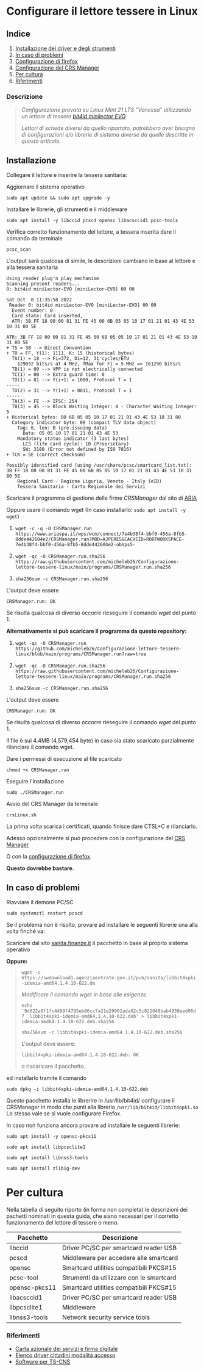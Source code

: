 # Configurare il lettore tessere in Linux

## Indice
1. [Installazione dei driver e degli strumenti](#installazione)
2. [In caso di problemi](#problemi)
3. [Configurazione di firefox](./configurazione_firefox.md)
4. [Configurazione del CRS Manager](./configurazione_crsmanager.md)
5. [Per cultura](#cultura)
6. [Riferimenti](#riferimenti)

### Descrizione

> _Configurazione provata su Linux Mint 21 LTS "Vanessa" utilizzando un lettore di tessere [bit4id minilector EVO](https://www.amazon.it/gp/product/B0081SW1GE/ref=ppx_yo_dt_b_asin_title_o00_s00?ie=UTF8&psc=1)._
> 
> _Lettori di schede diversi da quello riportato, potrebbero aver bisogno di configurazioni e/o librerie di sistema diverse da quelle descritte in questo articolo._

## Installazione<a id="installazione"></a>

Collegare il lettore e inserire la tessera sanitaria:

Aggiornare il sistema operativo

`sudo apt update && sudo apt upgrade -y`

Installare le librerie, gli strumenti e il middleware

`sudo apt install -y libccid pcscd opensc libacsccid1 pcsc-tools`

Verifica corretto funzionamento del lettore, a tessera inserita dare il comando da terminale

`pcsc_scan`

L'output sarà qualcosa di simile, le descrizioni cambiano in base al lettore e alla tessera sanitaria

```
Using reader plug'n play mechanism
Scanning present readers...
0: bit4id miniLector-EVO [miniLector-EVO] 00 00
 
Sat Oct  8 11:35:58 2022
 Reader 0: bit4id miniLector-EVO [miniLector-EVO] 00 00
  Event number: 0
  Card state: Card inserted, 
  ATR: 3B FF 18 00 00 81 31 FE 45 00 6B 05 05 10 17 01 21 01 43 4E 53 10 31 80 5E

ATR: 3B FF 18 00 00 81 31 FE 45 00 6B 05 05 10 17 01 21 01 43 4E 53 10 31 80 5E
+ TS = 3B --> Direct Convention
+ T0 = FF, Y(1): 1111, K: 15 (historical bytes)
  TA(1) = 18 --> Fi=372, Di=12, 31 cycles/ETU
    129032 bits/s at 4 MHz, fMax for Fi = 5 MHz => 161290 bits/s
  TB(1) = 00 --> VPP is not electrically connected
  TC(1) = 00 --> Extra guard time: 0
  TD(1) = 81 --> Y(i+1) = 1000, Protocol T = 1 
-----
  TD(2) = 31 --> Y(i+1) = 0011, Protocol T = 1 
-----
  TA(3) = FE --> IFSC: 254
  TB(3) = 45 --> Block Waiting Integer: 4 - Character Waiting Integer: 5
+ Historical bytes: 00 6B 05 05 10 17 01 21 01 43 4E 53 10 31 80
  Category indicator byte: 00 (compact TLV data object)
    Tag: 6, len: B (pre-issuing data)
      Data: 05 05 10 17 01 21 01 43 4E 53
    Mandatory status indicator (3 last bytes)
      LCS (life card cycle): 10 (Proprietary)
      SW: 3180 (Error not defined by ISO 7816)
+ TCK = 5E (correct checksum)

Possibly identified card (using /usr/share/pcsc/smartcard_list.txt):
3B FF 18 00 00 81 31 FE 45 00 6B 05 05 10 17 01 21 01 43 4E 53 10 31 80 5E
	Regional Card - Regione Liguria, Veneto - Italy (eID)
	Tessera Sanitaria - Carta Regionale dei Servizi
```

Scaricare il programma di gestione delle firme _CRSManager_ dal sito di [ARIA](https://www.ariaspa.it/wps/portal/Aria/Home/DettaglioRedazionale/cosa--facciamo/innovazione-digitale/certificazione-digitale/software-cns)

Oppure usare il comando wget (In caso installarlo: `sudo apt install -y wget`)

1. `wget -c -q -O CRSManager.run https://www.ariaspa.it/wps/wcm/connect/7e4b38f4-bbf0-456a-8fb5-8dde442604e2/CRSManager.run?MOD=AJPERES&CACHEID=ROOTWORKSPACE-7e4b38f4-bbf0-456a-8fb5-8dde442604e2-obVps5-`

2. `wget -qc -O CRSManager.run.sha256 https://raw.githubusercontent.com/micheleb26/Configurazione-lettore-tessere-linux/main/programs/CRSManager.run.sha256`

3. `sha256sum -c CRSManager.run.sha256`

L'output deve essere 

```
CRSManager.run: OK
```

Se risulta qualcosa di diverso occorre rieseguire il comando _wget_ del punto 1.

**Alternativamente si può scaricare il programma da questo repository:**

1. `wget -qc -O CRSManager.run https://github.com/micheleb26/Configurazione-lettore-tessere-linux/blob/main/programs/CRSManager.run?raw=true`

2. `wget -qc -O CRSManager.run.sha256 https://raw.githubusercontent.com/micheleb26/Configurazione-lettore-tessere-linux/main/programs/CRSManager.run.sha256`

3. `sha256sum -c CRSManager.run.sha256`

L'output deve essere 

```
CRSManager.run: OK
```

Se risulta qualcosa di diverso occorre rieseguire il comando _wget_ del punto 1.

Il file è sui 4.4MB (4,579,454 byte) in caso sia stato scaricato parzialmente rilanciare il comando wget.

Dare i permessi di esecuzione al file scaricato

`chmod +x CRSManager.run`

Eseguire l'installazione

`sudo ./CRSManager.run`

Avvio del CRS Manager da terminale

`crsLinux.sh`

La prima volta scarica i certificati, quando finisce dare CTSL+C e rilanciarlo.

Adesso opzionalmente si può procedere con la configurazione del [CRS Manager](./configurazione_crsmanager.md)

O con la [configurazione di firefox](./configurazione_firefox.md).

**Questo dovrebbe bastare**.

## In caso di problemi<a id="problemi"></a>

Riavviare il demone PC/SC

`sudo systemctl restart pcscd`

Se il problema non è risolto, provare ad installare le seguenti librerie una alla volta finché va:

Scaricare dal sito [sanita.finanze.it](https://sistemats1.sanita.finanze.it/portale/elenco-driver-cittadini-modalita-accesso) il pacchetto in base al proprio sistema operativo

**Oppure:**
> `wget -c https://swdownload1.agenziaentrate.gov.it/pub/sanita/libbit4xpki-idemia-amd64.1.4.10-622.de`
> 
> _Modificare il comando wget in base alle esigenze._
> 
> `echo '9d622a0f1fc4499f4795eb86cc7a21e29902ada62c5c822049bab4939eed06d7  libbit4xpki-idemia-amd64.1.4.10-622.deb' > libbit4xpki-idemia-amd64.1.4.10-622.deb.sha256`
> 
> `sha256sum -c libbit4xpki-idemia-amd64.1.4.10-622.deb.sha256`
> 
> L'output deve essere:
> 
> `libbit4xpki-idemia-amd64.1.4.10-622.deb: OK`
> 
> o riscaricare il pacchetto.

ed installarlo tramite il comando

`sudo dpkg -i libbit4xpki-idemia-amd64.1.4.10-622.deb`

Questo pacchetto installa le librerire in /usr/lib/bit4id/ configurare il CRSManager in modo che punti alla libreria `/usr/lib/bit4id/libbit4opki.so`
Lo stesso vale se si vuole configurare Firefox.

In caso non funziona ancora provare ad installare le seguenti librerie:

`sudo apt install -y opensc-pkcs11`

`sudo apt install libpcsclite1`

`sudo apt install libnss3-tools`

`sudo apt install zlib1g-dev`

# Per cultura<a id="cultura"></a>

Nella tabella di seguito riporto (in forma non completa) le descrizioni dei pachetti nominati in questa guida, che siano necessari per il corretto funzionamento del lettore di tessere o meno.

| Pacchetto     | Descrizione                              |
|---------------|------------------------------------------|
| libccid       | Driver PC/SC per smartcard reader USB    |
| pcscd         | Middleware per accedere alle smartcard   |
| opensc        | Smartcard utilities compatibili PKCS#15  |
| pcsc-tool     | Strumenti da utilizzare con le smartcard |
| opensc-pkcs11 | Smartcard utilities compatibili PKCS#15  |
| libacsccid1   | Driver PC/SC per smartcard reader USB    |
| libpcsclite1  | Middleware                               |
| libnss3-tools | Network security service tools           |

### Riferimenti<a id="riferimenti"></a>
- [Carta azionale dei servizi e firma digitale](https://wiki.golem.linux.it/Carta_Nazionale_dei_Servizi_e_Firma_Digitale#Firma_digitale_FD)
- [Elenco driver cittadini modalità accesso](https://sistemats1.sanita.finanze.it/portale/elenco-driver-cittadini-modalita-accesso)
- [Software per TS-CNS](https://www.ariaspa.it/wps/portal/Aria/Home/DettaglioRedazionale/cosa--facciamo/innovazione-digitale/certificazione-digitale/software-cns)
